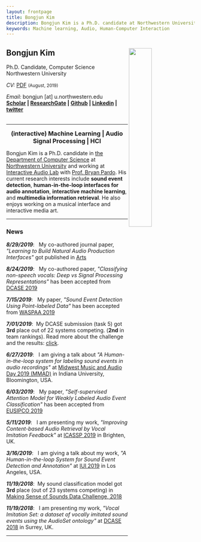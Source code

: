 ```yaml
---
layout: frontpage
title: Bongjun Kim
description: Bongjun Kim is a Ph.D. candidate at Northwestern University. 
keywords: Machine learning, Audio, Human-Computer Interaction
---
```


<!-- ![profile_photo]({{ BASE_PATH }}/pages/files/bongjun_profile.jpg) -->


## Bongjun Kim  <a href="/images/me2.jpeg" target="_blank"><img src="../pages/files/bongjun_profile.jpg" width="35%" height="35%" align="right"></a>
Ph.D. Candidate, Computer Science <br>
Northwestern University <br>

<em>CV: </em><a href="{{ BASE_PATH }}/pages/files/BK_CV.pdf" target="_blank">PDF</a>  <small>(August, 2019)</small> <br>
<!-- <em>Email: </em><a href="mailto:bongjun@u.northwestern.edu">bongjun@u.northwestern.edu</a><br> -->
<em>Email:</em> bongjun [at] u.northwestern.edu<br>
**[Scholar](https://scholar.google.com/citations?hl=en&user=s5RiD14AAAAJ&view_op=list_works&sortby=pubdate) | [ResearchGate](https://www.researchgate.net/profile/Bongjun_Kim3) | [Github](https://github.com/bongjun) | [Linkedin](https://www.linkedin.com/in/bongjun-kim-3594334b/) | [twitter](https://twitter.com/iambongjun)**
<br>
<br>
<hr>
<!-- ### About Me -->
<!-- <p align="center">
  <img src="../pages/files/bongjun_profile.jpg" width="60%" height="60%">
  <br><br>
  <b><font size="5">Bongjun Kim | 김봉준</font></b><br>
  <br>
  <b><font size="3">(interactive) Machine Learning | Audio Signal Processing | HCI </font></b>
  <br><br>
</p>
 -->
<p align="center">
  <b><font size="3">(interactive) Machine Learning | Audio Signal Processing | HCI </font></b>
</p>

Bongjun Kim is a Ph.D. candidate in [the Department of Computer Science](https://www.mccormick.northwestern.edu/computer-science/) at [Northwestern University](https://www.northwestern.edu/) and working at [Interactive Audio Lab](http://music.cs.northwestern.edu/) with [Prof. Bryan Pardo](http://users.cs.northwestern.edu/~pardo/). His current research interests include **sound event detection**, **human-in-the-loop interfaces for audio annotation**, **interactive machine learning**, and **multimedia information retrieval**. He also enjoys working on a musical interface and interactive media art.

<hr>

### News
***8/29/2019***:&nbsp;&nbsp; My co-authored journal paper, *"Learning to Build Natural Audio Production Interfaces"* got published in [Arts](https://www.mdpi.com/2076-0752/8/3/110/htm)

***8/24/2019***:&nbsp;&nbsp; My co-authored paper, *"Classifying non-speech vocals: Deep vs Signal Processing Representations"* has been accepted from [DCASE 2019](http://dcase.community/workshop2019/)

***7/15/2019***:&nbsp;&nbsp; My paper, *"Sound Event Detection Using Point-labeled Data"* has been accepted from [WASPAA 2019](https://www.waspaa.com/)

***7/01/2019***:&nbsp; My DCASE submission (task 5) got **3rd** place out of 22 systems competing. (**2nd** in team rankings). Read more about the challenge and the results: [click](http://dcase.community/challenge2019/task-urban-sound-tagging-results).

***6/27/2019***:&nbsp;&nbsp; I am giving a talk about *"A Human-in-the-loop system for labeling sound events in audio recordings"* at [Midwest Music and Audio Day 2019 (MMAD)](https://sites.google.com/iu.edu/mmad2019) in Indiana University, Bloomington, USA.

***6/03/2019***:&nbsp;&nbsp; My paper, *"Self-supervised Attention Model for Weakly Labeled Audio Event Classification"* has been accepted from [EUSIPCO 2019](http://eusipco2019.org/)

***5/11/2019***:&nbsp;&nbsp; I am presenting my work, *"Improving Content-based Audio Retrieval by Vocal Imitation Feedback"* at [ICASSP 2019](https://2019.ieeeicassp.org/) in Brighten, UK.

***3/16/2019***:&nbsp;&nbsp; I am giving a talk about my work, *"A Human-in-the-loop System for Sound Event Detection and Annotation"* at [IUI 2019](https://iui.acm.org/2019/) in Los Angeles, USA.

***11/19/2018***:&nbsp; My sound classification model got **3rd** place (out of 23 systems competing) in [Making Sense of Sounds Data Challenge, 2018](https://cvssp.org/projects/making_sense_of_sounds/site/challenge/#results)

***11/19/2018***:&nbsp;&nbsp; I am presenting my work, *"Vocal Imitation Set: a dataset of vocally imitated sound events using the AudioSet ontology"* at [DCASE 2018](http://dcase.community/workshop2018/) in Surrey, UK.

<!-- <tr>
<td width="75"><b>June, 19'</b></td>
<td>My paper "Self-supervised Attention Model for Weakly Labeled Audio Event Classification" has been accepted from Eusipco2019.</td>
</tr>
 -->
<!-- <tr>
<td width="75"><b>Feb, 19'</b></td>
<td>TAing <a href="https://courses.soe.ucsc.edu/courses/cmps11/Spring19/01" target="_blank">CMPS 11</a> in Spring, 2019</td>
</tr>

<tr>
<td width="75"><b>Dec, 18'</b></td>
<td>Beginning to work with  <a href="http://www.yliuu.com/" target="_blank">Prof. Yang Liu</a> from Winter, 2019</td>
</tr>


<tr>
<td><b>Older</b></td>
<td><a href='news-archive' target="_blank">Archive</a></td>
</tr> -->

<!-- <hr>
### Selected Works

To be updated -->
<!-- [curriculum vitae ![CV as pdf]({{ BASE_PATH }}/pages/icons16/pdf-icon.png)]({{ BASE_PATH }}/assets/CV.pdf)<br/>
 -->


<!-- **Contact: bongjun[at]u.northwestern.edu** -->

---



<!-- <div class="container">
<h4><a name="contact"></a>contact</h4>
    <div class="row-fluid">
        <div class="span5">
            Bongjun Kim<br/>
            Email: bongjun at u.northwestern.edu[<br/>
        </div>
        <div class="span2">
        <a href="../assets/headshot.jpg">
            <img src="../assets/headshot.jpg"
                  title="Blue Ham" alt="Blue Ham"/></a>
        </div>
    </div>
</div> -->

<!-- <div class="navbar">
  <div class="navbar-inner">
      <ul class="nav">
          <li><a href="{{ BASE_PATH }}/assets/CV.pdf">cv</a></li>
          <li><a href="https://github.com/bongjun">GitHub</a></li>
          <li><a href="https://twitter.com/iambongjun">Twitter (@iambongjun)</a></li>
      </ul>
  </div>
</div> -->
